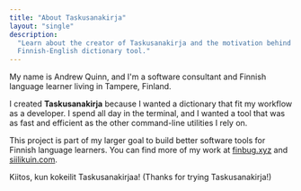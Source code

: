 ```yaml
---
title: "About Taskusanakirja"
layout: "single"
description:
  "Learn about the creator of Taskusanakirja and the motivation behind this
  Finnish-English dictionary tool."
---
```


My name is Andrew Quinn, and I'm a software consultant and Finnish language
learner living in Tampere, Finland.

I created **Taskusanakirja** because I wanted a dictionary that fit my workflow
as a developer. I spend all day in the terminal, and I wanted a tool that was as
fast and efficient as the other command-line utilities I rely on.

This project is part of my larger goal to build better software tools for
Finnish language learners. You can find more of my work at
[finbug.xyz](http://finbug.xyz/) and [siilikuin.com](https://siilikuin.com/).

Kiitos, kun kokeilit Taskusanakirjaa! (Thanks for trying Taskusanakirja!)
